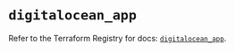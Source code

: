 # `digitalocean_app`

Refer to the Terraform Registry for docs: [`digitalocean_app`](https://registry.terraform.io/providers/digitalocean/digitalocean/2.37.1/docs/resources/app).
